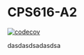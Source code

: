 # CPS616-A2

[![codecov](https://codecov.io/gh/silverlobster/CPS616-A2/branch/main/graph/badge.svg?token=Z0D7BP6XI3)](https://codecov.io/gh/silverlobster/CPS616-A2)

dasdasdsadasdsa
